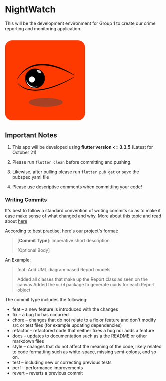 # NightWatch

This will be the development environment for Group 1 to create our crime reporting and monitoring application.

![Our Logo - watching eye on orange background](media/Splash_GitHub_Page.png)
---
## Important Notes

1. This app will be developed using **flutter version <= 3.3.5** (Latest for October 21)

2. Please run `flutter clean` before committing and pushing.

3. Likewise, after pulling please run `flutter pub get` or save the pubspec.yaml file

4. Please use descriptive comments when committing your code!


### Writing Commits

It's best to follow a standard convention of writing commits so as to make it ease make sense of
what changed and why. More about this topic and read about [here](https://www.freecodecamp.org/news/how-to-write-better-git-commit-messages/)

According to best practise, here's our project's format:

> \[**Commit Type**]: Imperative short description 
> 
> \[Optional Body]

An Example:

> feat: Add UML diagram based Report models
>
> Added all classes that make up the Report class as seen on the canvas
> Added the `uuid` package to generate uuids for each Report object

The commit type includes the following:

* feat – a new feature is introduced with the changes
* fix – a bug fix has occurred
* chore – changes that do not relate to a fix or feature and don't modify src or test files (for example updating dependencies)
* refactor – refactored code that neither fixes a bug nor adds a feature
* docs – updates to documentation such as a the README or other markdown files
* style – changes that do not affect the meaning of the code, likely related to code formatting such as white-space, missing semi-colons, and so on.
* test – including new or correcting previous tests
* perf – performance improvements
* revert – reverts a previous commit